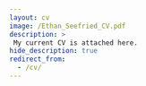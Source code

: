 ```yaml
---
layout: cv
image: /Ethan_Seefried_CV.pdf
description: >
 My current CV is attached here.
hide_description: true
redirect_from:
  - /cv/
---
```





